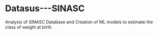 # Datasus---SINASC
Analysis of SINASC Database and Creation of ML models to estimate the class of weight at birth.
